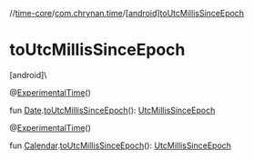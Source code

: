 //[time-core](../../index.md)/[com.chrynan.time](index.md)/[[android]toUtcMillisSinceEpoch]([android]to-utc-millis-since-epoch.md)

# toUtcMillisSinceEpoch

[android]\

@[ExperimentalTime](https://kotlinlang.org/api/latest/jvm/stdlib/kotlin.time/-experimental-time/index.html)()

fun [Date](https://developer.android.com/reference/kotlin/java/util/Date.html).[toUtcMillisSinceEpoch]([android]to-utc-millis-since-epoch.md)(): [UtcMillisSinceEpoch](-utc-millis-since-epoch/index.md#1361117230%2FExtensions%2F219598131)

@[ExperimentalTime](https://kotlinlang.org/api/latest/jvm/stdlib/kotlin.time/-experimental-time/index.html)()

fun [Calendar](https://developer.android.com/reference/kotlin/java/util/Calendar.html).[toUtcMillisSinceEpoch]([android]to-utc-millis-since-epoch.md)(): [UtcMillisSinceEpoch](-utc-millis-since-epoch/index.md#1361117230%2FExtensions%2F219598131)
